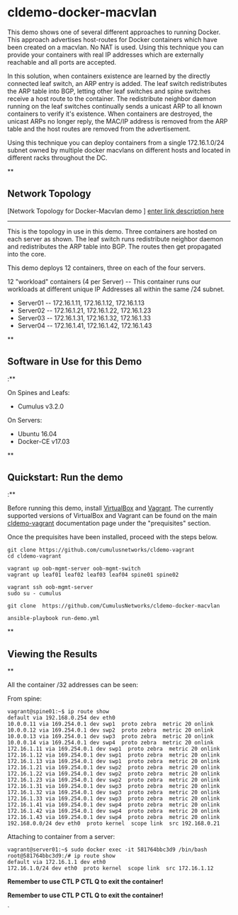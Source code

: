 # cldemo-docker-macvlan

This demo shows one of several different approaches to running Docker. This approach advertises host-routes for Docker containers which have been created on a macvlan.  No NAT is used.  Using this technique you can provide your containers with real IP addresses which are externally reachable and all ports are accepted.

In this solution, when containers existence are learned by the directly connected leaf switch, an ARP entry is added.  The leaf switch redistributes the ARP table into BGP, letting other leaf switches and spine switches receive a host route to the container.  The redistribute neighbor daemon running on the leaf switches continually sends a unicast ARP to all known containers to verify it's existence.   When containers are destroyed, the unicast ARPs no longer reply, the MAC/IP address is removed from the ARP table and the host routes are removed from the advertisement.   

Using this technique you can deploy containers from a single 172.16.1.0/24 subnet owned by multiple docker macvlans on different hosts and located in different racks throughout the DC.

**

Network Topology
----------------

[Network Topology for Docker-Macvlan demo 
]   [enter link description here](https://github.com/Diane-cumulus/cldemo-docker-macvlan/blob/master/cldemo-docker-macvlan.jpg)


----------


This is the topology in use in this demo. Three containers are hosted on each server as shown. The leaf switch runs redistribute neighbor daemon and redistributes the ARP table into BGP. The routes then get propagated into the core.   

This demo deploys 12 containers, three on each of the four servers.  

12 "workload" containers (4 per Server) -- This container runs our workloads at different unique IP Addresses all within the same /24 subnet.

 - Server01 -- 172.16.1.11, 172.16.1.12, 172.16.1.13 
 - Server02 -- 172.16.1.21, 172.16.1.22, 172.16.1.23 
 - Server03 -- 172.16.1.31, 172.16.1.32, 172.16.1.33
 - Server04 -- 172.16.1.41, 172.16.1.42, 172.16.1.43

**

Software in Use for this Demo
-----------------------------

:**

On Spines and Leafs:
 - Cumulus v3.2.0

On Servers:
 - Ubuntu 16.04 
 - Docker-CE v17.03

**

Quickstart: Run the demo
------------------------

:**

Before running this demo, install [VirtualBox](https://www.virtualbox.org/wiki/Download_Old_Builds) and [Vagrant](https://releases.hashicorp.com/vagrant/). The currently supported versions of VirtualBox and Vagrant can be found on the main [cldemo-vagrant](https://github.com/CumulusNetworks/cldemo-vagrant) documentation page under the "prequisites" section.

Once the prequisites have been installed, proceed with the steps below.

    git clone https://github.com/cumulusnetworks/cldemo-vagrant
    cd cldemo-vagrant
    
    vagrant up oob-mgmt-server oob-mgmt-switch
    vagrant up leaf01 leaf02 leaf03 leaf04 spine01 spine02

    vagrant ssh oob-mgmt-server
    sudo su - cumulus
    
    git clone  https://github.com/CumulusNetworks/cldemo-docker-macvlan

    ansible-playbook run-demo.yml


**

Viewing the Results
-------------------

**

All the container /32 addresses can be seen:

From spine:

    vagrant@spine01:~$ ip route show
    default via 192.168.0.254 dev eth0 
    10.0.0.11 via 169.254.0.1 dev swp1  proto zebra  metric 20 onlink 
    10.0.0.12 via 169.254.0.1 dev swp2  proto zebra  metric 20 onlink 
    10.0.0.13 via 169.254.0.1 dev swp3  proto zebra  metric 20 onlink 
    10.0.0.14 via 169.254.0.1 dev swp4  proto zebra  metric 20 onlink 
    172.16.1.11 via 169.254.0.1 dev swp1  proto zebra  metric 20 onlink 
    172.16.1.12 via 169.254.0.1 dev swp1  proto zebra  metric 20 onlink 
    172.16.1.13 via 169.254.0.1 dev swp1  proto zebra  metric 20 onlink 
    172.16.1.21 via 169.254.0.1 dev swp2  proto zebra  metric 20 onlink 
    172.16.1.22 via 169.254.0.1 dev swp2  proto zebra  metric 20 onlink 
    172.16.1.23 via 169.254.0.1 dev swp2  proto zebra  metric 20 onlink 
    172.16.1.31 via 169.254.0.1 dev swp3  proto zebra  metric 20 onlink 
    172.16.1.32 via 169.254.0.1 dev swp3  proto zebra  metric 20 onlink 
    172.16.1.33 via 169.254.0.1 dev swp3  proto zebra  metric 20 onlink 
    172.16.1.41 via 169.254.0.1 dev swp4  proto zebra  metric 20 onlink 
    172.16.1.42 via 169.254.0.1 dev swp4  proto zebra  metric 20 onlink 
    172.16.1.43 via 169.254.0.1 dev swp4  proto zebra  metric 20 onlink 
    192.168.0.0/24 dev eth0  proto kernel  scope link  src 192.168.0.21 


Attaching to container from a server:

    vagrant@server01:~$ sudo docker exec -it 581764bbc3d9 /bin/bash
    root@581764bbc3d9:/# ip route show
    default via 172.16.1.1 dev eth0 
    172.16.1.0/24 dev eth0  proto kernel  scope link  src 172.16.1.12 

**Remember to use CTL P CTL Q to exit the container!**









**Remember to use CTL P CTL Q to exit the container!**




`





